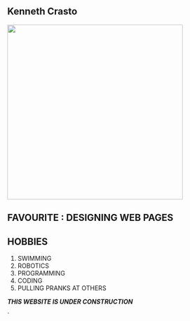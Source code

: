 ## Kenneth Crasto  
<img src="http://wallpapercave.com/wp/yxedRFW.jpg" width="400">

## FAVOURITE : DESIGNING WEB PAGES

## HOBBIES

1. SWIMMING
1. ROBOTICS
1. PROGRAMMING
1. CODING
1. PULLING PRANKS AT OTHERS

 
**_THIS WEBSITE IS UNDER CONSTRUCTION_**


`
